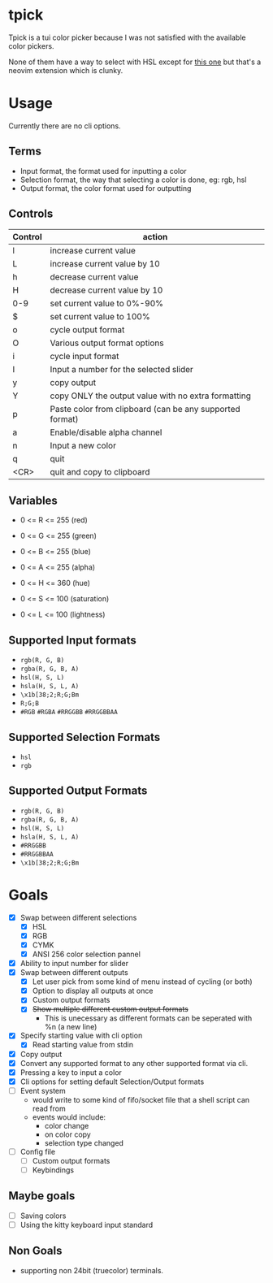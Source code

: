 # tpick

Tpick is a tui color picker because I was not satisfied with the available color pickers.

None of them have a way to select with HSL except for [this one](https://github.com/uga-rosa/ccc.nvim) but that's a neovim extension which is clunky.

# Usage

Currently there are no cli options.

## Terms

- Input format, the format used for inputting a color
- Selection format, the way that selecting a color is done, eg: rgb, hsl
- Output format, the color format used for outputting

## Controls

| Control    | action                                                   |
| ---------- | -------------------------------------------------------- |
| l          | increase current value                                   |
| L          | increase current value by 10                             |
| h          | decrease current value                                   |
| H          | decrease current value by 10                             |
| 0-9        | set current value to 0%-90%                              |
| $          | set current value to 100%                                |
| o          | cycle output format                                      |
| O          | Various output format options                            |
| i          | cycle input format                                       |
| I          | Input a number for the selected slider                   |
| y          | copy output                                              |
| Y          | copy ONLY the output value with no extra formatting      |
| p          | Paste color from clipboard (can be any supported format) |
| a          | Enable/disable alpha channel                             |
| n          | Input a new color                                        |
| q          | quit                                                     |
| &lt;CR&gt; | quit and copy to clipboard                               |

## Variables

- 0 <= R <= 255 (red)
- 0 <= G <= 255 (green)
- 0 <= B <= 255 (blue)

- 0 <= A <= 255 (alpha)

- 0 <= H <= 360 (hue)
- 0 <= S <= 100 (saturation)
- 0 <= L <= 100 (lightness)

## Supported Input formats

- `rgb(R, G, B)`
- `rgba(R, G, B, A)`
- `hsl(H, S, L)`
- `hsla(H, S, L, A)`
- `\x1b[38;2;R;G;Bm`
- `R;G;B`
- `#RGB` `#RGBA` `#RRGGBB` `#RRGGBBAA`

## Supported Selection Formats

- `hsl`
- `rgb`

## Supported Output Formats

- `rgb(R, G, B)`
- `rgba(R, G, B, A)`
- `hsl(H, S, L)`
- `hsla(H, S, L, A)`
- `#RRGGBB`
- `#RRGGBBAA`
- `\x1b[38;2;R;G;Bm`

# Goals

- [x] Swap between different selections
  - [x] HSL
  - [x] RGB
  - [x] CYMK
  - [x] ANSI 256 color selection pannel
- [x] Ability to input number for slider
- [x] Swap between different outputs
  - [x] Let user pick from some kind of menu instead of cycling (or both)
  - [x] Option to display all outputs at once
  - [x] Custom output formats
  - [x] <del>Show multiple different custom output formats</del>
    - This is unecessary as different formats can be seperated with %n (a new line)
- [x] Specify starting value with cli option
  - [x] Read starting value from stdin
- [x] Copy output
- [x] Convert any supported format to any other supported format via cli.
- [x] Pressing a key to input a color
- [x] Cli options for setting default Selection/Output formats
- [ ] Event system
  - would write to some kind of fifo/socket file that a shell script can read from
  - events would include:
    - color change
    - on color copy
    - selection type changed
- [ ] Config file
  - [ ] Custom output formats
  - [ ] Keybindings

## Maybe goals

- [ ] Saving colors
- [ ] Using the kitty keyboard input standard

## Non Goals

- supporting non 24bit (truecolor) terminals.
